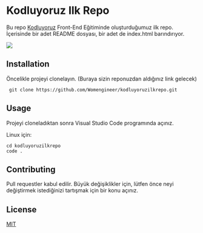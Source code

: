 # Kodluyoruz Ilk Repo
Bu repo [Kodluyoruz](https://kodluyoruz.org/tr/kodluyoruz/) Front-End Eğitiminde oluşturduğumuz ilk repo. İçerisinde bir adet README dosyası, bir adet de index.html barındırıyor.

![](https://user-images.githubusercontent.com/116837132/210174247-5e08e07a-33bd-4678-895a-e459ef436390.PNG)

## Installation
Öncelikle projeyi clonelayın. (Buraya sizin reponuzdan aldığınız link gelecek)

` git clone https://github.com/Womengineer/kodluyoruzilkrepo.git`

## Usage
Projeyi cloneladıktan sonra Visual Studio Code programında açınız.

Linux için:

``` 
cd kodluyoruzilkrepo
code .
```

## Contributing
Pull requestler kabul edilir. Büyük değişiklikler için, lütfen önce neyi değiştirmek istediğinizi tartışmak için bir konu açınız.

## License

[MIT](https://choosealicense.com/licenses/mit/)

